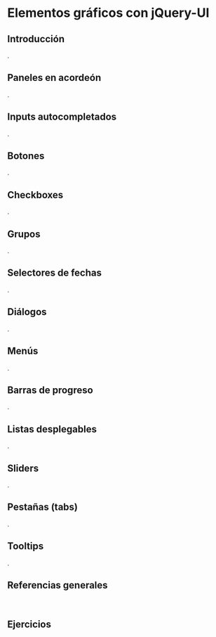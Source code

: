 # Elementos gráficos con jQuery-UI

## Introducción

.

## Paneles en acordeón

.

## Inputs autocompletados

.

## Botones

.

## Checkboxes

.

## Grupos

.

## Selectores de fechas

.

## Diálogos

.

## Menús

.

## Barras de progreso

.

## Listas desplegables

.

## Sliders

.

## Pestañas (tabs)

.

## Tooltips

.

## Referencias generales

[]()  
[]()

## Ejercicios

[]()
